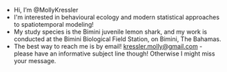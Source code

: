 - Hi, I’m @MollyKressler
- I'm interested in behavioural ecology and modern statistical approaches to spatiotemporal modeling!
- My study species is the Bimini juvenile lemon shark, and my work is conducted at the Bimini Biological Field Station, on Bimini, The Bahamas.  
- The best way to reach me is by email! kressler.molly@gmail.com - please have an informative subject line though! Otherwise I might miss your message. 

<!---
MollyKressler/MollyKressler is a ✨ special ✨ repository because its `README.md` (this file) appears on your GitHub profile.
You can click the Preview link to take a look at your changes.
--->
